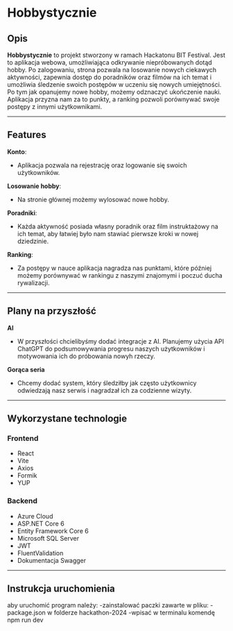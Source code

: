 # Hobbystycznie

## Opis

**Hobbystycznie** to projekt stworzony w ramach Hackatonu BIT Festival. Jest to aplikacja webowa, umożliwiająca odkrywanie niepróbowanych dotąd hobby. 
Po zalogowaniu, strona pozwala na losowanie nowych ciekawych aktywności, zapewnia dostęp do poradników oraz filmów na ich temat i umożliwia śledzenie swoich postępów w uczeniu się nowych umiejętności.
Po tym jak opanujemy nowe hobby, możemy odznaczyć ukończenie nauki. Aplikacja przyzna nam za to punkty, a ranking pozwoli porównywać swoje postępy z innymi użytkownikami.

---

## Features

 **Konto**:
  - Aplikacja pozwala na rejestrację oraz logowanie się swoich użytkowników. 

 **Losowanie hobby**:
  - Na stronie głównej możemy wylosować nowe hobby.

 **Poradniki**:
  - Każda aktywność posiada własny poradnik oraz film instruktażowy na ich temat, aby łatwiej było nam stawiać pierwsze kroki w nowej dziedzinie. 

 **Ranking**:
  - Za postępy w nauce aplikacja nagradza nas punktami, które później możemy porównywać w rankingu z naszymi znajomymi i poczuć ducha rywalizacji.

---

## Plany na przyszłość

 **AI**
 - W przyszłości chcielibyśmy dodać integracje z AI. Planujemy użycia API ChatGPT do podsumowywania progresu naszych użytkowników i motywowania ich do próbowania nowyh rzeczy.
   
 **Gorąca seria**
 - Chcemy dodać system, który śledziłby jak często użytkownicy odwiedzają nasz serwis i nagradzał ich za codzienne wizyty.
  
---

## Wykorzystane technologie

### Frontend
* React
* Vite
* Axios
* Formik
* YUP
  
### Backend
* Azure Cloud
* ASP.NET Core 6
* Entity Framework Core 6
* Microsoft SQL Server
* JWT
* FluentValidation
* Dokumentacja Swagger

---

## Instrukcja uruchomienia
aby uruchomić program należy:
-zainstalować paczki zawarte w pliku:
-package.json w folderze hackathon-2024
-wpisać w terminalu komendę npm run dev
